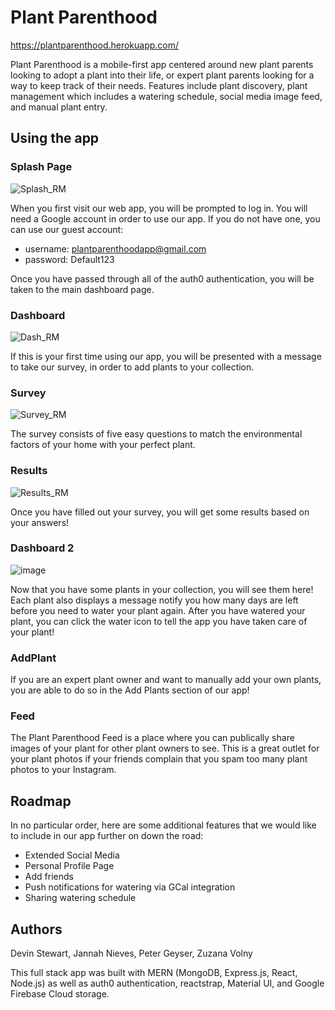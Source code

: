 # Plant Parenthood

https://plantparenthood.herokuapp.com/

Plant Parenthood is a mobile-first app centered around new plant parents looking to adopt a plant into their life, or expert plant parents looking for a way to keep track of their needs. Features include plant discovery, plant management which includes a watering schedule, social media image feed, and manual plant entry.

## Using the app

### Splash Page

![Splash_RM](https://user-images.githubusercontent.com/49423028/70077923-9bc79180-15b6-11ea-9d11-1b63493d7748.jpg)

When you first visit our web app, you will be prompted to log in. You will need a Google account in order to use our app. If you do not have one, you can use our guest account:

  - username: plantparenthoodapp@gmail.com
  - password: Default123
  
Once you have passed through all of the auth0 authentication, you will be taken to the main dashboard page.

### Dashboard

![Dash_RM](https://user-images.githubusercontent.com/49423028/70079286-46d94a80-15b9-11ea-99d6-833da484138d.jpg)

If this is your first time using our app, you will be presented with a message to take our survey, in order to add plants to your collection.

### Survey
![Survey_RM](https://user-images.githubusercontent.com/49423028/70080735-f44d5d80-15bb-11ea-893b-a442dcf21258.jpg)

The survey consists of five easy questions to match the environmental factors of your home with your perfect plant.

### Results
![Results_RM](https://user-images.githubusercontent.com/49423028/70081187-ea782a00-15bc-11ea-8232-7e1f0d3e56f5.gif)

Once you have filled out your survey, you will get some results based on your answers!

### Dashboard 2
![image](https://user-images.githubusercontent.com/49423028/70081725-f0223f80-15bd-11ea-9741-96a385d6b953.png)

Now that you have some plants in your collection, you will see them here! Each plant also displays a message notify you how many days are left before you need to water your plant again. After you have watered your plant, you can click the water icon to tell the app you have taken care of your plant!

### AddPlant

If you are an expert plant owner and want to manually add your own plants, you are able to do so in the Add Plants section of our app!

### Feed

The Plant Parenthood Feed is a place where you can publically share images of your plant for other plant owners to see. This is a great outlet for your plant photos if your friends complain that you spam too many plant photos to your Instagram.

## Roadmap

In no particular order, here are some additional features that we would like to include in our app further on down the road:

  - Extended Social Media
  - Personal Profile Page
  - Add friends
  - Push notifications for watering via GCal integration
  - Sharing watering schedule
  
## Authors
Devin Stewart, Jannah Nieves, Peter Geyser, Zuzana Volny 

This full stack app was built with MERN (MongoDB, Express.js, React, Node.js) as well as auth0 authentication, reactstrap, Material UI, and Google Firebase Cloud storage.
